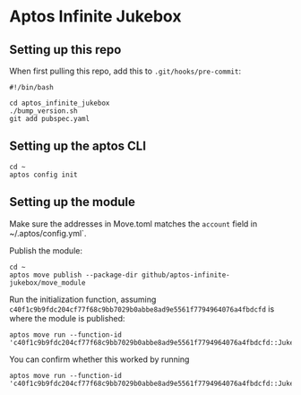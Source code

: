 # Aptos Infinite Jukebox

## Setting up this repo
When first pulling this repo, add this to `.git/hooks/pre-commit`:
```
#!/bin/bash

cd aptos_infinite_jukebox
./bump_version.sh
git add pubspec.yaml
```

## Setting up the aptos CLI
```
cd ~
aptos config init
```

## Setting up the module
Make sure the addresses in Move.toml matches the `account` field in ~/.aptos/config.yml`.

Publish the module:
```
cd ~
aptos move publish --package-dir github/aptos-infinite-jukebox/move_module
```

Run the initialization function, assuming `c40f1c9b9fdc204cf77f68c9bb7029b0abbe8ad9e5561f7794964076a4fbdcfd` is where the module is published:
```
aptos move run --function-id 'c40f1c9b9fdc204cf77f68c9bb7029b0abbe8ad9e5561f7794964076a4fbdcfd::JukeboxV<latest>::initialize_jukebox'
```

You can confirm whether this worked by running
```
aptos move run --function-id 'c40f1c9b9fdc204cf77f68c9bb7029b0abbe8ad9e5561f7794964076a4fbdcfd::Jukebox::get_current_song'
```

